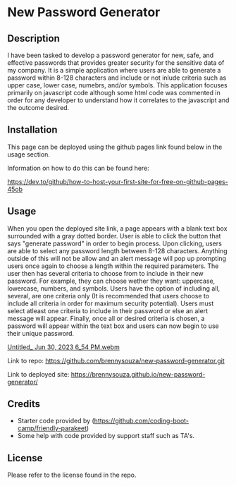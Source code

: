# New Password Generator

## Description 
I have been tasked to develop a password generator for new, safe, and effective passwords that provides greater security for the sensitive data of my company. It is a simple application where users are able to generate a password within 8-128 characters and include or not inlude criteria such as upper case, lower case, numebrs, and/or symbols. 
This application focuses primarily on javascript code although some html code was commented in order for any developer to understand how it correlates to the javascript and the outcome desired. 

## Installation
This page can be deployed using the github pages link found below in the usage section.

Information on how to do this can be found here:

https://dev.to/github/how-to-host-your-first-site-for-free-on-github-pages-45ob

## Usage 
When you open the deployed site link, a page appears with a blank text box surrounded with a gray dotted border. User is able to click the
button that says "generate password" in order to begin process. Upon clicking, users are able to select any password length between 8-128 characters. Anything outside of this will not be allow and an alert message will pop up prompting users once again to choose a length within the required parameters. The user then has several criteria to choose from to include in their new password. For example, they can choose wether they want: uppercase, lowercase, numbers, and symbols. Users have the option of including all, several, are one criteria only (It is recommended that users choose to include all criteria in order for maximum security potential). Users must select atleast one criteria to include in their password or else an alert message will appear. Finally, once all or desired criteria is chosen, a password will appear within the text box and users can now begin to use their unique password. 

[Untitled_ Jun 30, 2023 6_54 PM.webm](https://github.com/brennysouza/new-password-generator/assets/106251815/7026932d-5662-4b63-b995-386b1529eff9)


Link to repo:
https://github.com/brennysouza/new-password-generator.git

Link to deployed site:
https://brennysouza.github.io/new-password-generator/


## Credits
- Starter code provided by (https://github.com/coding-boot-camp/friendly-parakeet)
- Some help with code provided by support staff such as TA's. 


## License
Please refer to the license found in the repo. 


